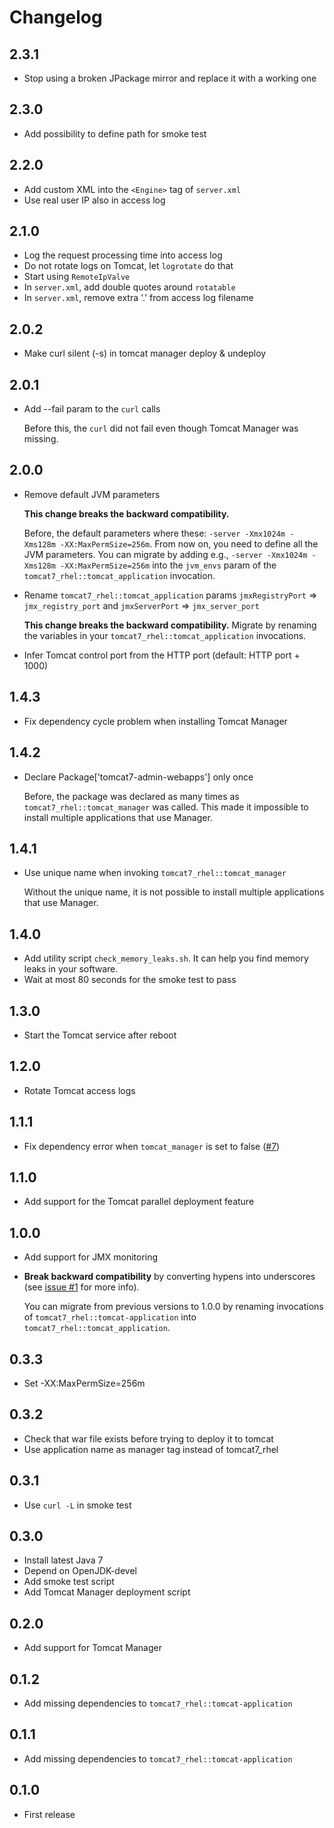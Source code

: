 # Changelog

## 2.3.1

* Stop using a broken JPackage mirror and replace it with a working one

## 2.3.0

* Add possibility to define path for smoke test

## 2.2.0

* Add custom XML into the `<Engine>` tag of `server.xml`
* Use real user IP also in access log

## 2.1.0

* Log the request processing time into access log
* Do not rotate logs on Tomcat, let `logrotate` do that
* Start using `RemoteIpValve`
* In `server.xml`, add double quotes around `rotatable`
* In `server.xml`, remove extra '.' from access log filename

## 2.0.2

* Make curl silent (-s) in tomcat manager deploy & undeploy

## 2.0.1

* Add --fail param to the `curl` calls

  Before this, the `curl` did not fail even though Tomcat Manager was missing.

## 2.0.0

* Remove default JVM parameters

  **This change breaks the backward compatibility.**

  Before, the default parameters where these: `-server -Xmx1024m -Xms128m
  -XX:MaxPermSize=256m`. From now on, you need to define all the JVM parameters.
  You can migrate by adding e.g., `-server -Xmx1024m -Xms128m
  -XX:MaxPermSize=256m` into the `jvm_envs` param of the
  `tomcat7_rhel::tomcat_application` invocation.

* Rename `tomcat7_rhel::tomcat_application` params `jmxRegistryPort` =>
  `jmx_registry_port` and `jmxServerPort` => `jmx_server_port`

  **This change breaks the backward compatibility.** Migrate by renaming the
  variables in your `tomcat7_rhel::tomcat_application` invocations.

* Infer Tomcat control port from the HTTP port (default: HTTP port + 1000)

## 1.4.3

* Fix dependency cycle problem when installing Tomcat Manager

## 1.4.2

* Declare Package['tomcat7-admin-webapps'] only once

  Before, the package was declared as many times as
  `tomcat7_rhel::tomcat_manager` was called. This made it impossible to install
  multiple applications that use Manager.

## 1.4.1

* Use unique name when invoking `tomcat7_rhel::tomcat_manager`

  Without the unique name, it is not possible to install multiple applications
  that use Manager.

## 1.4.0

* Add utility script `check_memory_leaks.sh`. It can help you find memory leaks
  in your software.
* Wait at most 80 seconds for the smoke test to pass

## 1.3.0

* Start the Tomcat service after reboot

## 1.2.0

* Rotate Tomcat access logs

## 1.1.1

* Fix dependency error when `tomcat_manager` is set to false
  ([#7](https://github.com/laurilehmijoki/tomcat7_rhel/issues/7))

## 1.1.0

* Add support for the Tomcat parallel deployment feature

## 1.0.0

* Add support for JMX monitoring

* **Break backward compatibility** by converting hypens into underscores (see
  [issue #1](https://github.com/laurilehmijoki/tomcat7_rhel/issues/4) for more
  info).

  You can migrate from previous versions to 1.0.0 by renaming
  invocations of `tomcat7_rhel::tomcat-application` into
  `tomcat7_rhel::tomcat_application`.

## 0.3.3

* Set -XX:MaxPermSize=256m

## 0.3.2

* Check that war file exists before trying to deploy it to tomcat
* Use application name as manager tag instead of tomcat7_rhel

## 0.3.1

* Use `curl -L` in smoke test

## 0.3.0

* Install latest Java 7
* Depend on OpenJDK-devel
* Add smoke test script
* Add Tomcat Manager deployment script

## 0.2.0

* Add support for Tomcat Manager

## 0.1.2

* Add missing dependencies to `tomcat7_rhel::tomcat-application`

## 0.1.1

* Add missing dependencies to `tomcat7_rhel::tomcat-application`

## 0.1.0

* First release
